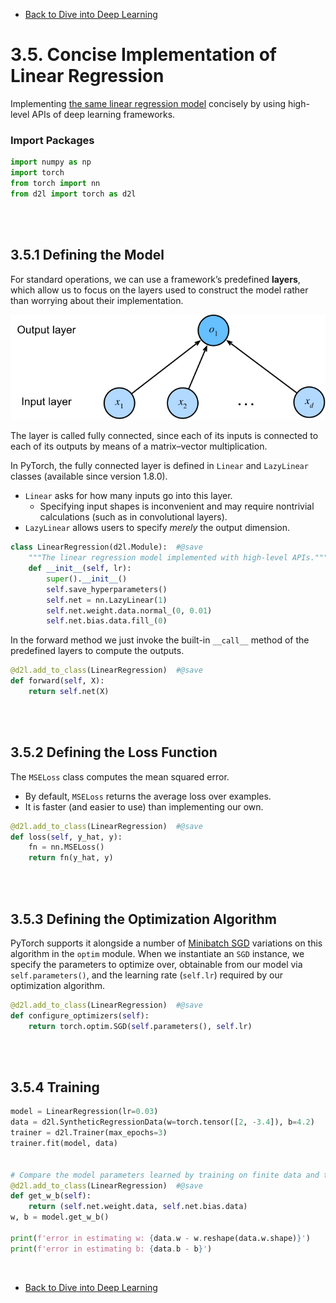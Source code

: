 * [Back to Dive into Deep Learning](../../main.md)

# 3.5. Concise Implementation of Linear Regression
Implementing [the same linear regression model](../04/note.md#34-linear-regression-implementation-from-scratch) concisely by using high-level APIs of deep learning frameworks.   

### Import Packages
```python
import numpy as np
import torch
from torch import nn
from d2l import torch as d2l
```


<br><br>

## 3.5.1 Defining the Model
For standard operations, we can use a framework’s predefined **layers**, which allow us to focus on the layers used to construct the model rather than worrying about their implementation.   

![](images/001.svg)

The layer is called fully connected, since each of its inputs is connected to each of its outputs by means of a matrix–vector multiplication.   

In PyTorch, the fully connected layer is defined in ```Linear``` and ```LazyLinear``` classes (available since version 1.8.0).
- ```Linear``` asks for how many inputs go into this layer.
  - Specifying input shapes is inconvenient and may require nontrivial calculations (such as in convolutional layers).
- ```LazyLinear``` allows users to specify *merely* the output dimension.

```python
class LinearRegression(d2l.Module):  #@save
    """The linear regression model implemented with high-level APIs."""
    def __init__(self, lr):
        super().__init__()
        self.save_hyperparameters()
        self.net = nn.LazyLinear(1)
        self.net.weight.data.normal_(0, 0.01)
        self.net.bias.data.fill_(0)
```

In the forward method we just invoke the built-in ```__call__``` method of the predefined layers to compute the outputs.
```python
@d2l.add_to_class(LinearRegression)  #@save
def forward(self, X):
    return self.net(X)
```



<br><br>

## 3.5.2 Defining the Loss Function
The ```MSELoss``` class computes the mean squared error. 
- By default, ```MSELoss``` returns the average loss over examples. 
- It is faster (and easier to use) than implementing our own.
```python
@d2l.add_to_class(LinearRegression)  #@save
def loss(self, y_hat, y):
    fn = nn.MSELoss()
    return fn(y_hat, y)
```



<br><br>

## 3.5.3 Defining the Optimization Algorithm
PyTorch supports it alongside a number of [Minibatch SGD](../../ch03/01/note.md#3114-minibatch-stochastic-gradient-descent) variations on this algorithm in the ``optim`` module. When we instantiate an ```SGD``` instance, we specify the parameters to optimize over, obtainable from our model via ```self.parameters()```, and the learning rate (```self.lr```) required by our optimization algorithm.
```python
@d2l.add_to_class(LinearRegression)  #@save
def configure_optimizers(self):
    return torch.optim.SGD(self.parameters(), self.lr)
```


<br><br>

## 3.5.4 Training
```python
model = LinearRegression(lr=0.03)
data = d2l.SyntheticRegressionData(w=torch.tensor([2, -3.4]), b=4.2)
trainer = d2l.Trainer(max_epochs=3)
trainer.fit(model, data)


# Compare the model parameters learned by training on finite data and the actual parameters that generated our dataset.
@d2l.add_to_class(LinearRegression)  #@save
def get_w_b(self):
    return (self.net.weight.data, self.net.bias.data)
w, b = model.get_w_b()

print(f'error in estimating w: {data.w - w.reshape(data.w.shape)}')
print(f'error in estimating b: {data.b - b}')
```










<br>

* [Back to Dive into Deep Learning](../../main.md)